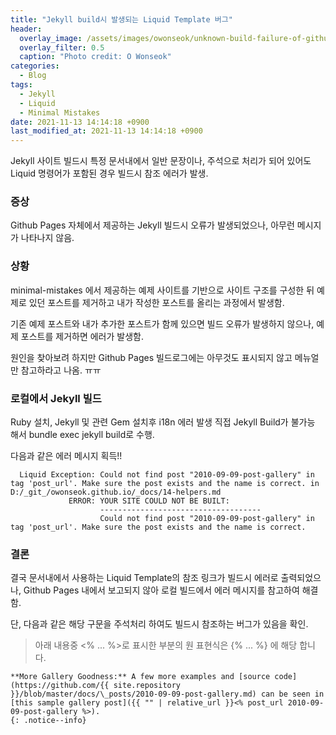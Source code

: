 ```yaml
---
title: "Jekyll build시 발생되는 Liquid Template 버그"
header:
  overlay_image: /assets/images/owonseok/unknown-build-failure-of-github-pages.png
  overlay_filter: 0.5
  caption: "Photo credit: O Wonseok"
categories:
  - Blog
tags:
  - Jekyll
  - Liquid
  - Minimal Mistakes
date: 2021-11-13 14:14:18 +0900
last_modified_at: 2021-11-13 14:14:18 +0900
---
```


Jekyll 사이트 빌드시 특정 문서내에서 일반 문장이나, 주석으로 처리가 되어 있어도 Liquid 명령어가 포함된 경우 빌드시 참조 에러가 발생.

### 증상

Github Pages 자체에서 제공하는 Jekyll 빌드시 오류가 발생되었으나, 아무런 메시지가 나타나지 않음.

### 상황
minimal-mistakes 에서 제공하는 예제 사이트를 기반으로 사이트 구조를 구성한 뒤 예제로 있던 포스트를 제거하고 내가 작성한 포스트를 올리는 과정에서 발생함.

기존 예제 포스트와 내가 추가한 포스트가 함께 있으면 빌드 오류가 발생하지 않으나, 예제 포스트를 제거하면 에러가 발생함.

원인을 찾아보려 하지만 Github Pages 빌드로그에는 아무것도 표시되지 않고 메뉴얼만 참고하라고 나옴. ㅠㅠ

### 로컬에서 Jekyll 빌드
Ruby 설치, Jekyll 및 관련 Gem 설치후 i18n 에러 발생
직접 Jekyll Build가 불가능 해서 bundle exec jekyll build로 수행.

다음과 같은 에러 메시지 획득!!
```
  Liquid Exception: Could not find post "2010-09-09-post-gallery" in tag 'post_url'. Make sure the post exists and the name is correct. in D:/_git_/owonseok.github.io/_docs/14-helpers.md
             ERROR: YOUR SITE COULD NOT BE BUILT:
                    ------------------------------------
                    Could not find post "2010-09-09-post-gallery" in tag 'post_url'. Make sure the post exists and the name is correct.
```

### 결론
결국 문서내에서 사용하는 Liquid Template의 참조 링크가 빌드시 에러로 출력되었으나, Github Pages 내에서 보고되지 않아 로컬 빌드에서 에러 메시지를 참고하여 해결함.

단, 다음과 같은 해당 구문을 주석처리 하여도 빌드시 참조하는 버그가 있음을 확인.

> 아래 내용중 <% ... %>로 표시한 부분의 원 표현식은 {\% ... \%} 에 해당 합니다.

```
**More Gallery Goodness:** A few more examples and [source code](https://github.com/{{ site.repository }}/blob/master/docs/\_posts/2010-09-09-post-gallery.md) can be seen in [this sample gallery post]({{ "" | relative_url }}<% post_url 2010-09-09-post-gallery %>).
{: .notice--info}
```